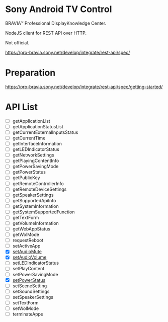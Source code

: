 # Sony Android TV Control

BRAVIA™ Professional DisplayKnowledge Center.

NodeJS client for REST API over HTTP.

Not official.

https://pro-bravia.sony.net/develop/integrate/rest-api/spec/

# Preparation

https://pro-bravia.sony.net/develop/integrate/rest-api/spec/getting-started/

# API List
- [ ] getApplicationList
- [ ] getApplicationStatusList
- [ ] getCurrentExternalInputsStatus
- [ ] getCurrentTime
- [ ] getInterfaceInformation
- [ ] getLEDIndicatorStatus
- [ ] getNetworkSettings
- [ ] getPlayingContentInfo
- [ ] getPowerSavingMode
- [ ] getPowerStatus
- [ ] getPublicKey
- [ ] getRemoteControllerInfo
- [ ] getRemoteDeviceSettings
- [ ] getSpeakerSettings
- [ ] getSupportedApiInfo
- [ ] getSystemInformation
- [ ] getSystemSupportedFunction
- [ ] getTextForm
- [ ] getVolumeInformation
- [ ] getWebAppStatus
- [ ] getWolMode
- [ ] requestReboot
- [ ] setActiveApp
- [x] [setAudioMute](blob/master/examples/setAudioMute.js)
- [x] [setAudioVolume](blob/master/examples/setAudioVolume.js)
- [ ] setLEDIndicatorStatus
- [ ] setPlayContent
- [ ] setPowerSavingMode
- [x] [setPowerStatus](blob/master/examples/setPowerStatus.js)
- [ ] setSceneSetting
- [ ] setSoundSettings
- [ ] setSpeakerSettings
- [ ] setTextForm
- [ ] setWolMode
- [ ] terminateApps